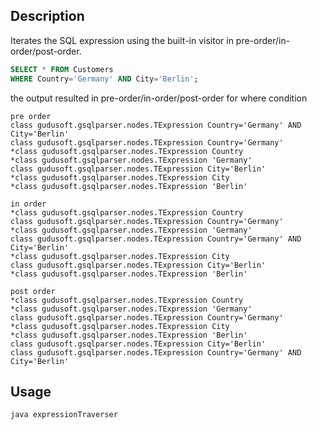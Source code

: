 ## Description
Iterates the SQL expression using the built-in visitor in pre-order/in-order/post-order.



```sql
SELECT * FROM Customers
WHERE Country='Germany' AND City='Berlin';
```

the output resulted in pre-order/in-order/post-order for where condition
```
pre order
class gudusoft.gsqlparser.nodes.TExpression Country='Germany' AND City='Berlin'
class gudusoft.gsqlparser.nodes.TExpression Country='Germany'
*class gudusoft.gsqlparser.nodes.TExpression Country
*class gudusoft.gsqlparser.nodes.TExpression 'Germany'
class gudusoft.gsqlparser.nodes.TExpression City='Berlin'
*class gudusoft.gsqlparser.nodes.TExpression City
*class gudusoft.gsqlparser.nodes.TExpression 'Berlin'

in order
*class gudusoft.gsqlparser.nodes.TExpression Country
class gudusoft.gsqlparser.nodes.TExpression Country='Germany'
*class gudusoft.gsqlparser.nodes.TExpression 'Germany'
class gudusoft.gsqlparser.nodes.TExpression Country='Germany' AND City='Berlin'
*class gudusoft.gsqlparser.nodes.TExpression City
class gudusoft.gsqlparser.nodes.TExpression City='Berlin'
*class gudusoft.gsqlparser.nodes.TExpression 'Berlin'

post order
*class gudusoft.gsqlparser.nodes.TExpression Country
*class gudusoft.gsqlparser.nodes.TExpression 'Germany'
class gudusoft.gsqlparser.nodes.TExpression Country='Germany'
*class gudusoft.gsqlparser.nodes.TExpression City
*class gudusoft.gsqlparser.nodes.TExpression 'Berlin'
class gudusoft.gsqlparser.nodes.TExpression City='Berlin'
class gudusoft.gsqlparser.nodes.TExpression Country='Germany' AND City='Berlin'
```

## Usage
`java expressionTraverser`


